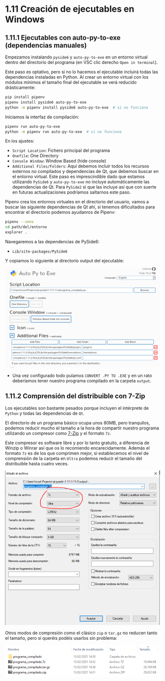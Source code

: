 # 1.11 Creación de ejecutables en Windows

## 1.11.1 Ejecutables con auto-py-to-exe (dependencias manuales)

Empezamos instalando `pyside6` y `auto-py-to-exe` en un entorno virtual dentro del directorio del programa (en VSC clic derecho `Open in terminal`).

Este paso es optativo, pero si no lo hacemos el ejecutable incluirá todas las dependencias instaladas en Python. Al crear un entorno virtual con los módulos mínimos el tamaño final del ejecutable se verá reducido drásticamente:

```bash
pip install pipenv
pipenv install pyside6 auto-py-to-exe
python -m pipenv install pyside6 auto-py-to-exe  # si no funciona
```

Iniciamos la interfaz de compilación:

```bash
pipenv run auto-py-to-exe
python -m pipenv run auto-py-to-exe  # si no funciona
```

En los ajustes:

- `Script Location`: Fichero principal del programa
- `Onefile`: One Directory
- `Console Window`: Window Based (hide console)
- `Additional Files/Folders`: Aquí debemos incluir todos los recursos externos no compilados y dependencias de Qt, que debemos buscar en el entorno virtual. Este paso es imprescindible dado que estamos utilizando `PySide6` y `auto-py-to-exe` no incluye automáticamente las dependencias de Qt. Para `PySide2` sí que las incluye así que con suerte en futuras actualizaciones podríamos saltarnos este paso.

Pipenv crea los entornos virtuales en el directorio del usuario, vamos a buscar las siguiente dependencias de Qt ahí, si tenemos dificultados para encontrar el directorio podemos ayudanros de Pipenv:

```bash
pipenv --venv
cd path/del/entorno
explorer .
```

Navegaremos a las dependencias de PySide6:

- `Lib/site-packages/PySide6`

Y copiamos lo siguiente al directorio output del ejecutable:

<img src="docs/01.png">

- Una vez configurado todo pulamos `CONVERT .PY TO .EXE` y en un rato deberíamos tener nuestro programa compilado en la carpeta `output`.

## 1.11.2 Comprensión del distribuible con 7-Zip

Los ejecutables son bastante pesados porque incluyen el intérprete de `Python` y todas las dependencias de `Qt`.

El directorio de un programa básico ocupa unos 80MB, pero tranquilos, podemos reducir mucho el tamaño a la hora de compartir nuestro programa utilizando un compresor como [7-Zip](https://www.7-zip.org/) y el formato `7z`.

Este compresor es software libre y por lo tanto gratuito, a diferencia de Winzip o Winrar así que os lo recomiendo encarecidamente. Además el formato `7z` es de los que comprimen mejor, si establecemos el nivel de comprensión de la carpeta en `Ultra` podemos reducir el tamaño del distribuible hasta cuatro veces.

<img src="docs/02.png">

Otros modos de compresión como el clásico `zip` o `tar.gz` no reducen tanto el tamaño, pero si queréis podéis usarlos sin problema:

<img src="docs/03.png">
